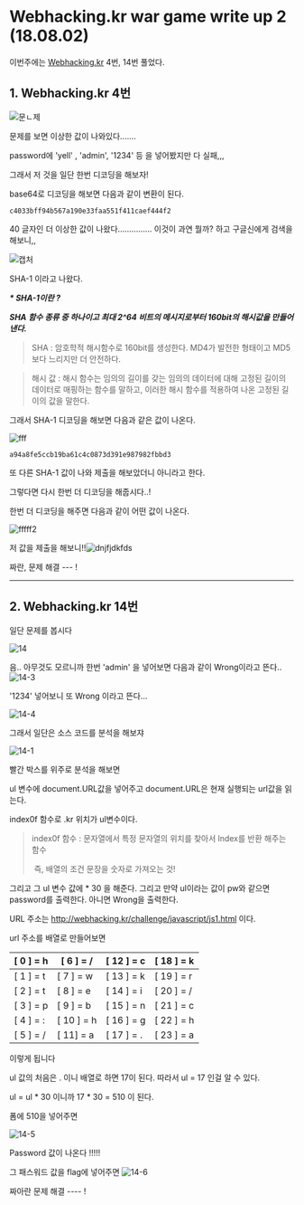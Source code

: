 # Webhacking.kr war game write up 2 (18.08.02) #

이번주에는  [Webhacking.kr](http://webhacking.kr)  4번, 14번  풀었다.



## 1. Webhacking.kr 4번 ##

![문ㄴ제](C:\Users\Yellme\Desktop\문ㄴ제.PNG)

 문제를 보면 이상한 값이 나와있다....... 

password에 'yell' , 'admin', '1234' 등 을 넣어봤지만 다 실패,,, 

그래서 저 것을 일단 한번 디코딩을 해보자! 

base64로 디코딩을 해보면 다음과 같이 변환이 된다.

```
c4033bff94b567a190e33faa551f411caef444f2
```

40 글자인 더 이상한 값이 나왔다............... 이것이 과연 뭘까? 하고 구글신에게 검색을 해보니,,

![캡처](C:\Users\Yellme\Desktop\캡처.PNG)

SHA-1 이라고 나왔다.



___* SHA-1이란 ?___

___SHA 함수 종류 중 하나이고 최대  2^64 비트의 메시지로부터 160bit의 해시값을 만들어 낸다.___

> SHA : 암호학적 해시함수로 160bit를 생성한다. MD4가 발전한 형태이고 MD5보다 느리지만 더 안전하다.

> 해시 값 :  해시 함수는 임의의 길이를 갖는 임의의 데이터에 대해 고정된 길이의 데이터로 매핑하는 함수를 말하고, 이러한 해시 함수를 적용하여 나온 고정된 길이의 값을 말한다.



그래서 SHA-1 디코딩을 해보면 다음과 같은 값이 나온다.

![fff](C:\Users\Yellme\Desktop\fff.PNG)

```
a94a8fe5ccb19ba61c4c0873d391e987982fbbd3
```

또 다른 SHA-1 값이 나와 제출을 해보았더니 아니라고 한다.  

그렇다면 다시 한번 더 디코딩을 해줍시다..!

한번 더 디코딩을 해주면 다음과 같이 어떤 값이 나온다. 

![fffff2](C:\Users\Yellme\Desktop\fffff2.PNG)

저 값을 제출을 해보니!!![dnjfjdkfds](C:\Users\Yellme\Desktop\dnjfjdkfds.PNG)

짜란, 문제 해결 --- !

 

------



## 2. Webhacking.kr 14번 

일단 문제를 봅시다

![14](C:\Users\Yellme\Desktop\14.PNG)

음.. 아무것도 모르니까 한번 'admin' 을 넣어보면 다음과 같이 Wrong이라고 뜬다..![14-3](C:\Users\Yellme\Desktop\14-3.PNG)

'1234' 넣어보니 또 Wrong 이라고 뜬다...

![14-4](C:\Users\Yellme\Desktop\14-4.PNG)



그래서 일단은 소스 코드를 분석을 해보쟈

![14-1](C:\Users\Yellme\Desktop\14-1.PNG)

빨간 박스를 위주로 분석을 해보면 

ul 변수에 document.URL값을 넣어주고 document.URL은 현재 실행되는 url값을 읽는다.

index0f 함수로 .kr 위치가 ul변수이다.

> index0f 함수 :  문자열에서 특정 문자열의 위치를 찾아서 lndex를 반환 해주는 함수 
>
> ​                           즉, 배열의 조건 문장을 숫자로 가져오는 것!

그리고 그 ul 변수 값에 * 30 을 해준다. 그리고 만약 ul이라는 값이 pw와 같으면 password를 출력한다. 아니면 Wrong을 출력한다.

URL 주소는 http://webhacking.kr/challenge/javascript/js1.html 이다.

url 주소를 배열로 만들어보면

| [ 0 ] = h | [ 6 ] = /  | [ 12 ] = c | [ 18 ] = k |
| --------- | ---------- | ---------- | ---------- |
| [ 1 ] = t | [ 7 ] = w  | [ 13 ] = k | [ 19 ] = r |
| [ 2 ] = t | [ 8 ] = e  | [ 14 ] = i | [ 20 ] = / |
| [ 3 ] = p | [ 9 ] = b  | [ 15 ] = n | [ 21 ] = c |
| [ 4 ] = : | [ 10 ] = h | [ 16 ] = g | [ 22 ] = h |
| [ 5 ] = / | [ 11] = a  | [ 17 ] = . | [ 23 ] = a |

이렇게 됩니다 

ul 값의 처음은 . 이니 배열로 하면 17이 된다.  따라서 ul = 17 인걸 알 수 있다. 

ul = ul * 30 이니까 17 * 30 = 510 이 된다. 

폼에 510을 넣어주면

![14-5](C:\Users\Yellme\Desktop\14-5.PNG)

Password 값이 나온다 !!!!! 

그 패스워드 값을 flag에 넣어주면 ![14-6](C:\Users\Yellme\Desktop\14-6.PNG)



짜아란 문제 해결 ---- !
